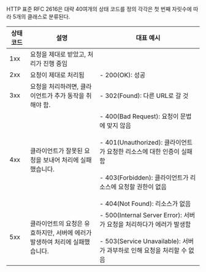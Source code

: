 HTTP 표준 RFC 2616은 대략 40여개의 상태 코드를 정의
각각은 첫 번째 자릿수에 따라 5개의 클래스로 분류된다.

|**상태 코드**|**설명**|**대표 예시**|
|---|---|---|
|1xx|요청을 제대로 받았고, 처리가 진행 중임||
|2xx|요청이 제대로 처리됨|- 200(OK): 성공|
|3xx|요청을 처리하려면, 클라이언트가 추가 동작을 취해야 함.|- 302(Found): 다른 URL로 갈 것|
|4xx|클라이언트가 잘못된 요청을 보내어 처리에 실패했습니다.|- 400(Bad Request): 요청이 문법에 맞지 않음<br>    <br>- 401(Unauthorized): 클라이언트가 요청한 리소스에 대한 인증이 실패함<br>    <br>- 403(Forbidden): 클라이언트가 리소스에 요청할 권한이 없음<br>    <br>- 404(Not Found): 리소스가 없음|
|5xx|클라이언트의 요청은 유효하지만, 서버에 에러가 발생하여 처리에 실패했습니다.|- 500(Internal Server Error): 서버가 요청을 처리하다가 에러가 발생함<br>    <br>- 503(Service Unavailable): 서버가 과부하로 인해 요청을 처리할 수 없음|